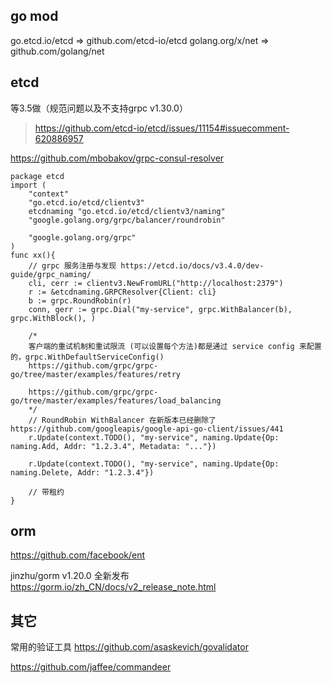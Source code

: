## go mod
go.etcd.io/etcd => github.com/etcd-io/etcd
golang.org/x/net => github.com/golang/net

## etcd
等3.5做（规范问题以及不支持grpc v1.30.0）
> https://github.com/etcd-io/etcd/issues/11154#issuecomment-620886957

https://github.com/mbobakov/grpc-consul-resolver
```
package etcd
import (
	"context"
	"go.etcd.io/etcd/clientv3"
	etcdnaming "go.etcd.io/etcd/clientv3/naming"
	"google.golang.org/grpc/balancer/roundrobin"

	"google.golang.org/grpc"
)
func xx(){
	// grpc 服务注册与发现 https://etcd.io/docs/v3.4.0/dev-guide/grpc_naming/
	cli, cerr := clientv3.NewFromURL("http://localhost:2379")
	r := &etcdnaming.GRPCResolver{Client: cli}
	b := grpc.RoundRobin(r)
	conn, gerr := grpc.Dial("my-service", grpc.WithBalancer(b), grpc.WithBlock(), )

	/*
	客户端的重试机制和重试限流 (可以设置每个方法)都是通过 service config 来配置的，grpc.WithDefaultServiceConfig()
	https://github.com/grpc/grpc-go/tree/master/examples/features/retry

	https://github.com/grpc/grpc-go/tree/master/examples/features/load_balancing
	*/
	// RoundRobin WithBalancer 在新版本已经删除了 https://github.com/googleapis/google-api-go-client/issues/441
	r.Update(context.TODO(), "my-service", naming.Update{Op: naming.Add, Addr: "1.2.3.4", Metadata: "..."})

	r.Update(context.TODO(), "my-service", naming.Update{Op: naming.Delete, Addr: "1.2.3.4"})

	// 带租约
}
```

## orm
https://github.com/facebook/ent

jinzhu/gorm v1.20.0 全新发布
https://gorm.io/zh_CN/docs/v2_release_note.html

## 其它
常用的验证工具
https://github.com/asaskevich/govalidator

https://github.com/jaffee/commandeer